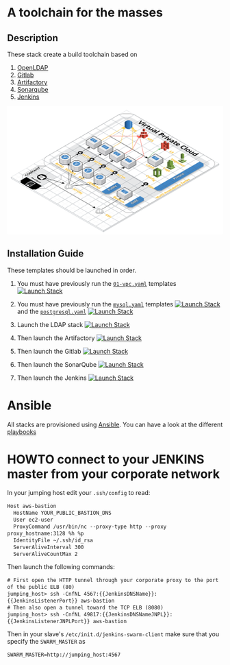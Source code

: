 # A toolchain for the masses

## Description

These stack create a build toolchain based on 
1. [OpenLDAP](https://www.openldap.org/)
2. [Gitlab](https://about.gitlab.com/)
3. [Artifactory](https://jfrog.com/artifactory/)
4. [Sonarqube](https://www.sonarqube.org/)
5. [Jenkins](https://jenkins.io/)

![Build infrastructure](./images/build.png)

## Installation Guide

These templates should be launched in order. 

1. You must have previously run the [`01-vpc.yaml`](../) templates [![Launch Stack](https://s3.amazonaws.com/cloudformation-examples/cloudformation-launch-stack.png)](https://console.aws.amazon.com/cloudformation/home#/stacks/new?stackName=BUILD&templateURL=https://raw.githubusercontent.com/rostskadat/aws-cloudformation/master/stacks/01-vpc.yaml)

2. You must have previously run the [`mysql.yaml`](../db/mysql.yaml) templates [![Launch Stack](https://s3.amazonaws.com/cloudformation-examples/cloudformation-launch-stack.png)](https://console.aws.amazon.com/cloudformation/home#/stacks/new?stackName=BUILD-MYSQL&templateURL=https://raw.githubusercontent.com/rostskadat/aws-cloudformation/master/stacks/db/mysql.yaml) and the [`postgresql.yaml`](../db/postgresql.yaml) [![Launch Stack](https://s3.amazonaws.com/cloudformation-examples/cloudformation-launch-stack.png)](https://console.aws.amazon.com/cloudformation/home#/stacks/new?stackName=BUILD-POSTGRESQL&templateURL=https://raw.githubusercontent.com/rostskadat/aws-cloudformation/master/stacks/db/postgresql.yaml)

3. Launch the LDAP stack [![Launch Stack](https://s3.amazonaws.com/cloudformation-examples/cloudformation-launch-stack.png)](https://console.aws.amazon.com/cloudformation/home#/stacks/new?stackName=BUILD-OPENLDAP&templateURL=https://raw.githubusercontent.com/rostskadat/aws-cloudformation/master/stacks/01-openldap.yaml)

4. Then launch the Artifactory [![Launch Stack](https://s3.amazonaws.com/cloudformation-examples/cloudformation-launch-stack.png)](https://console.aws.amazon.com/cloudformation/home#/stacks/new?stackName=BUILD-ARTIFACTORY&templateURL=https://raw.githubusercontent.com/rostskadat/aws-cloudformation/master/stacks/02-artifactory.yaml)

5. Then launch the Gitlab [![Launch Stack](https://s3.amazonaws.com/cloudformation-examples/cloudformation-launch-stack.png)](https://console.aws.amazon.com/cloudformation/home#/stacks/new?stackName=BUILD-GITLAB&templateURL=https://raw.githubusercontent.com/rostskadat/aws-cloudformation/master/stacks/03-gitlab.yaml)

6. Then launch the SonarQube [![Launch Stack](https://s3.amazonaws.com/cloudformation-examples/cloudformation-launch-stack.png)](https://console.aws.amazon.com/cloudformation/home#/stacks/new?stackName=BUILD-SONARQUBE&templateURL=https://raw.githubusercontent.com/rostskadat/aws-cloudformation/master/stacks/04-sonarqube.yaml)

7. Then launch the Jenkins [![Launch Stack](https://s3.amazonaws.com/cloudformation-examples/cloudformation-launch-stack.png)](https://console.aws.amazon.com/cloudformation/home#/stacks/new?stackName=BUILD-JENKINS&templateURL=https://raw.githubusercontent.com/rostskadat/aws-cloudformation/master/stacks/05-jenkins.yaml)

# Ansible

All stacks are provisioned using [Ansible](https://www.ansible.com/). You can have a look at the different [playbooks](../../playbooks) 

# HOWTO connect to your JENKINS master from your corporate network

In your jumping host edit your `.ssh/config` to read:

```
Host aws-bastion
  HostName YOUR_PUBLIC_BASTION_DNS
  User ec2-user
  ProxyCommand /usr/bin/nc --proxy-type http --proxy proxy_hostname:3128 %h %p
  IdentityFile ~/.ssh/id_rsa
  ServerAliveInterval 300
  ServerAliveCountMax 2
```

Then launch the following commands: 

```
# First open the HTTP tunnel through your corporate proxy to the port of the public ELB (80)
jumping_host> ssh -CnfNL 4567:{{JenkinsDNSName}}:{{JenkinsListenerPort}} aws-bastion
# Then also open a tunnel toward the TCP ELB (8080)
jumping_host> ssh -CnfNL 49817:{{JenkinsDNSNameJNPL}}:{{JenkinsListenerJNPLPort}} aws-bastion
```

Then in your slave's `/etc/init.d/jenkins-swarm-client` make sure that you specify the `SWARM_MASTER` as  

```
SWARM_MASTER=http://jumping_host:4567
```

